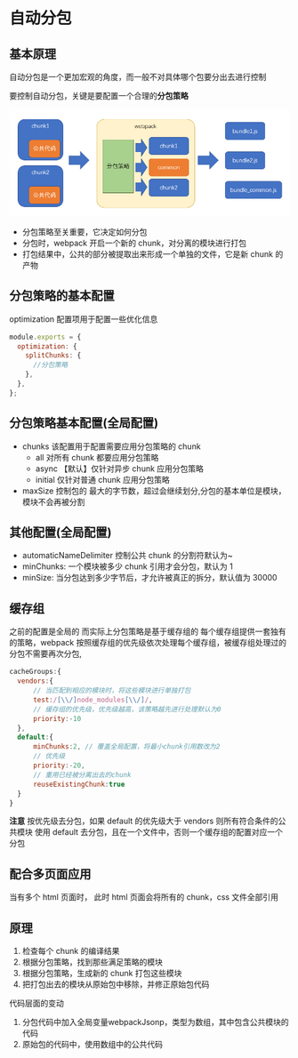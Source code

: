 # 自动分包

## 基本原理

自动分包是一个更加宏观的角度，而一般不对具体哪个包要分出去进行控制

要控制自动分包，关键是要配置一个合理的**分包策略**

![](./assets/2020-02-24-17-19-47.png)

- 分包策略至关重要，它决定如何分包
- 分包时，webpack 开启一个新的 chunk，对分离的模块进行打包
- 打包结果中，公共的部分被提取出来形成一个单独的文件，它是新 chunk 的产物

## 分包策略的基本配置

optimization 配置项用于配置一些优化信息

```js
module.exports = {
  optimization: {
    splitChunks: {
      //分包策略
    },
  },
};
```

## 分包策略基本配置(全局配置)

- chunks 该配置用于配置需要应用分包策略的 chunk
  - all 对所有 chunk 都要应用分包策略
  - async 【默认】仅针对异步 chunk 应用分包策略
  - initial 仅针对普通 chunk 应用分包策略
- maxSize 控制包的 最大的字节数，超过会继续划分,分包的基本单位是模块，模块不会再被分割

## 其他配置(全局配置)

- automaticNameDelimiter 控制公共 chunk 的分割符默认为~
- minChunks: 一个模块被多少 chunk 引用才会分包，默认为 1
- minSize: 当分包达到多少字节后，才允许被真正的拆分，默认值为 30000

## 缓存组

之前的配置是全局的
而实际上分包策略是基于缓存组的
每个缓存组提供一套独有的策略，webpack 按照缓存组的优先级依次处理每个缓存组，被缓存组处理过的分包不需要再次分包,

```js
cacheGroups:{
  vendors:{
      // 当匹配到相应的模块时，将这些模块进行单独打包
      test:/[\\/]node_modules[\\/]/,
      // 缓存组的优先级，优先级越高，该策略越先进行处理默认为0
      priority:-10
  },
  default:{
      minChunks:2, // 覆盖全局配置，将最小chunk引用数改为2
      // 优先级
      priority:-20,
      // 重用已经被分离出去的chunk
      reuseExistingChunk:true
  }
}
```

**注意**
按优先级去分包，如果 default 的优先级大于 vendors 则所有符合条件的公共模块
使用 default 去分包，且在一个文件中，否则一个缓存组的配置对应一个分包

## 配合多页面应用

当有多个 html 页面时，
此时 html 页面会将所有的 chunk，css 文件全部引用

## 原理

1. 检查每个 chunk 的编译结果
2. 根据分包策略，找到那些满足策略的模块
3. 根据分包策略，生成新的 chunk 打包这些模块
4. 把打包出去的模块从原始包中移除，并修正原始包代码

代码层面的变动

1. 分包代码中加入全局变量webpackJsonp，类型为数组，其中包含公共模块的代码
2. 原始包的代码中，使用数组中的公共代码
